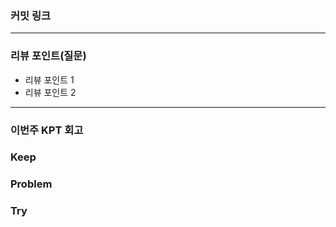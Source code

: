 ### **커밋 링크**
<!-- 
좋은 피드백을 받기 위해 가장 중요한 것은 코드를 작성할 때 커밋을 작업 단위로 잘 쪼개는 것입니다.
모든 작업을 하나의 커밋에 진행하고 PR을 하면 구조 파악에 많은 시간을 소모하기 때문에 절대로
좋은 피드백을 받을 수 없습니다.


필수 양식)
커밋 이름 : 커밋 링크

예시)
동시성 처리 : c83845
동시성 테스트 코드 : d93ji3
-->

---
### **리뷰 포인트(질문)**
- 리뷰 포인트 1
- 리뷰 포인트 2
<!-- - 리뷰어가 특히 확인해야 할 부분이나 신경 써야 할 코드가 있다면 명확히 작성해주세요.(최대 2개)
  
  좋은 예:
  - `ErrorMessage` 컴포넌트의 상태 업데이트 로직이 적절한지 검토 부탁드립니다.
  - 추가한 유닛 테스트(`LoginError.test.js`)의 테스트 케이스가 충분한지 확인 부탁드립니다.

  나쁜 예:
  - 개선사항을 알려주세요.
  - 코드 전반적으로 봐주세요.
  - 뭘 질문할지 모르겠어요. -->
---
### **이번주 KPT 회고**

### Keep
<!-- 유지해야 할 좋은 점 -->

### Problem
<!--개선이 필요한 점-->

### Try
<!-- 새롭게 시도할 점 -->